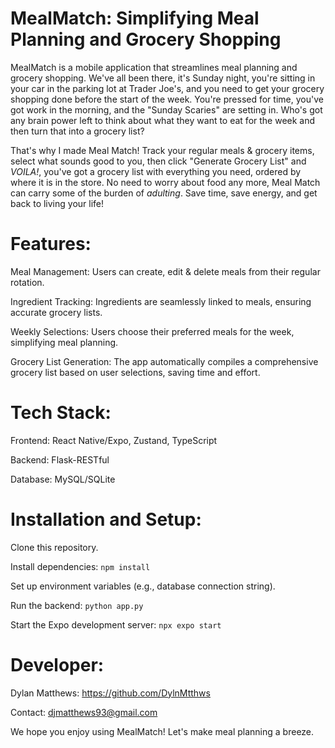 # MealMatch: Simplifying Meal Planning and Grocery Shopping

MealMatch is a mobile application that streamlines meal planning and grocery shopping. We've all been there, it's Sunday night, you're sitting in your car in the parking lot at Trader Joe's, and you need to get your grocery shopping done before the start of the week. You're pressed for time, you've got work in the morning, and the "Sunday Scaries" are setting in. Who's got any brain power left to think about what they want to eat for the week and then turn that into a grocery list?

That's why I made Meal Match! Track your regular meals & grocery items, select what sounds good to you, then click "Generate Grocery List" and _VOILA!_, you've got a grocery list with everything you need, ordered by where it is in the store. No need to worry about food any more, Meal Match can carry some of the burden of _adulting_. Save time, save energy, and get back to living your life!

# Features:

Meal Management: Users can create, edit & delete meals from their regular rotation.

Ingredient Tracking: Ingredients are seamlessly linked to meals, ensuring accurate grocery lists.

Weekly Selections: Users choose their preferred meals for the week, simplifying meal planning.

Grocery List Generation: The app automatically compiles a comprehensive grocery list based on user selections, saving time and effort.

# Tech Stack:

Frontend: React Native/Expo, Zustand, TypeScript

Backend: Flask-RESTful

Database: MySQL/SQLite

# Installation and Setup:

Clone this repository.

Install dependencies: ```npm install```

Set up environment variables (e.g., database connection string).

Run the backend: ```python app.py```

Start the Expo development server: ```npx expo start```

# Developer:

Dylan Matthews: https://github.com/DylnMtthws

Contact: djmatthews93@gmail.com

We hope you enjoy using MealMatch! Let's make meal planning a breeze.
